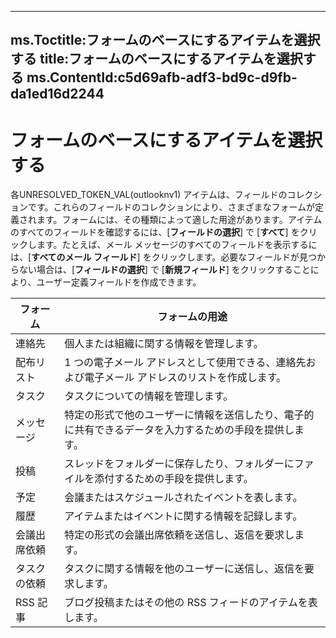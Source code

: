 

---
ms.Toctitle:フォームのベースにするアイテムを選択する
title:フォームのベースにするアイテムを選択する
ms.ContentId:c5d69afb-adf3-bd9c-d9fb-da1ed16d2244
---
# フォームのベースにするアイテムを選択する




各UNRESOLVED_TOKEN_VAL(outlooknv1) アイテムは、フィールドのコレクションです。これらのフィールドのコレクションにより、さまざまなフォームが定義されます。フォームには、その種類によって適した用途があります。アイテムのすべてのフィールドを確認するには、[**フィールドの選択**] で [**すべて**] をクリックします。たとえば、メール メッセージのすべてのフィールドを表示するには、[**すべてのメール フィールド**] をクリックします。必要なフィールドが見つからない場合は、[**フィールドの選択**] で [**新規フィールド**] をクリックすることにより、ユーザー定義フィールドを作成できます。

|**フォーム**|**フォームの用途**|
|---|---|
|連絡先|個人または組織に関する情報を管理します。|
|配布リスト|1 つの電子メール アドレスとして使用できる、連絡先および電子メール アドレスのリストを作成します。|
|タスク|タスクについての情報を管理します。|
|メッセージ|特定の形式で他のユーザーに情報を送信したり、電子的に共有できるデータを入力するための手段を提供します。|
|投稿|スレッドをフォルダーに保存したり、フォルダーにファイルを添付するための手段を提供します。|
|予定|会議またはスケジュールされたイベントを表します。|
|履歴|アイテムまたはイベントに関する情報を記録します。|
|会議出席依頼|特定の形式の会議出席依頼を送信し、返信を要求します。|
|タスクの依頼|タスクに関する情報を他のユーザーに送信し、返信を要求します。|
|RSS 記事|ブログ投稿またはその他の RSS フィードのアイテムを表します。|


